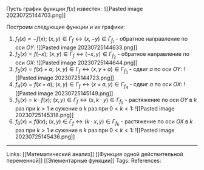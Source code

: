 Пусть график функции $f(x)$ известен:
![[Pasted image 20230725144703.png]]

Построим следующие функции и их графики:
1. $f_1(x)=-f(x)$; $(x,y) \in Г_f \leftrightarrow (x, -y) \in Г_{f_{1}}$ - обратное направление по оси $OY$:
![[Pasted image 20230725144633.png]]
2. $f_2(x)=f(-x)$; $(x,y) \in Г_f \leftrightarrow (-x, y) \in Г_{f_{2}}$ - обратное направление по оси $OX$:
![[Pasted image 20230725144644.png]]
3. $f_3(x)=f(x)+a$; $(x,y) \in Г_f \leftrightarrow (x, y+a) \in Г_{f_{3}}$ - сдвиг $a$ по оси $OY$:
![[Pasted image 20230725144723.png]]
4. $f_4(x)=f(x+a)$; $(x,y) \in Г_f \leftrightarrow (x+a, y) \in Г_{f_{4}}$ - сдвиг $a$ по оси $OX$:
![[Pasted image 20230725145149.png]]
5. $f_5(x)=k \cdot f(x)$; $(x,y) \in Г_f \leftrightarrow (x, k \cdot y) \in Г_{f_{5}}$ - растяжение по оси $OY$ в $k$ раз при $k>1$ и сужение в $k$ раз при $0<k<1$: 
![[Pasted image 20230725145318.png]]
6. $f_6(x)=f(kx)$; $(x,y) \in Г_f \leftrightarrow (k \cdot x, y) \in Г_{f_{6}}$ - растяжение по оси $OX$ в $k$ раз при $k>1$ и сужение в $k$ раз при $0<k<1$:
![[Pasted image 20230725145436.png]]

___
Links: [[Математический анализ]] [[Функция одной действительной переменной]] [[Элементарные функции]]
Tags:
References: